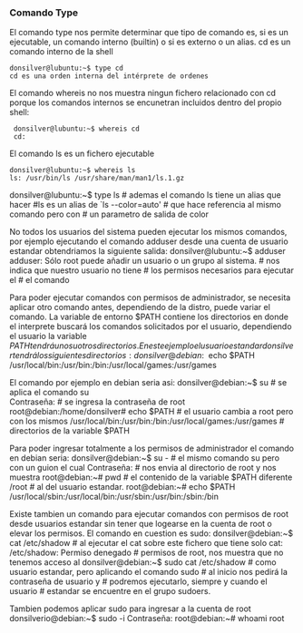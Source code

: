 ### Comando Type
El comando type nos permite determinar que tipo de comando es, si es un ejecutable, un comando interno (builtin) o si es externo o un alias.
cd es un comando interno de la shell
~~~
donsilver@lubuntu:~$ type cd
cd es una orden interna del intérprete de ordenes 		
~~~
El comando whereis no nos muestra ningun fichero relacionado con cd porque los comandos internos se encunetran incluidos dentro del propio shell:
~~~
 donsilver@lubuntu:~$ whereis cd
 cd:
~~~
El comando ls es un fichero ejecutable
~~~
donsilver@lubuntu:~$ whereis ls
ls: /usr/bin/ls /usr/share/man/man1/ls.1.gz    
~~~
 donsilver@lubuntu:~$ type ls                               	# ademas el comando ls tiene un alias que hacer
 #ls es un alias de `ls --color=auto' 					        # que hace referencia al mismo comando pero con
																# un parametro de salida de color

 No todos los usuarios del sistema pueden ejecutar los mismos comandos, por ejemplo
 ejecutando el comando adduser desde una cuenta de usuario estandar obtendriamos la siguiente salida:
 donsilver@lubuntu:~$ adduser
 adduser: Sólo root puede añadir un usuario o un grupo al sistema.    # nos indica que nuestro usuario no tiene
																	  # los permisos necesarios para ejecutar el
																	  # el comando

 Para poder ejecutar comandos con permisos de administrador, se necesita aplicar otro comando antes, dependiendo de la distro, puede variar el comando. 
La variable de entorno $PATH contiene los directorios en donde el interprete buscará los comandos solicitados
 por el usuario, dependiendo el usuario la variable $PATH tendrá unos u otros directorios.
 En este ejemplo el usuario estandar donsilver tendrá los siguientes directorios:
 donsilver@debian:~$ echo $PATH                                    
 /usr/local/bin:/usr/bin:/bin:/usr/local/games:/usr/games      

 El comando por ejemplo en debian seria asi:
 donsilver@debian:~$ su  								       # se aplica el comando su	
 Contraseña:   										           # se ingresa la contraseña de root
 root@debian:/home/donsilver# echo $PATH			           # el usuario cambia a root pero con los mismos
 /usr/local/bin:/usr/bin:/bin:/usr/local/games:/usr/games      # directorios de la variable $PATH

  Para poder ingresar totalmente a los permisos de administrador el comando en debian seria:
 donsilver@debian:~$ su -     								   # el mismo comando su pero con un guion el cual
 Contraseña:   												   # nos envia al directorio de root y nos muestra
 root@debian:~# pwd  										   # el contenido de la variable $PATH diferente
 /root   													   # al del usuario estandar.
 root@debian:~# echo $PATH
 /usr/local/sbin:/usr/local/bin:/usr/sbin:/usr/bin:/sbin:/bin  

  Existe tambien un comando para ejecutar comandos con permisos de root desde usuarios estandar sin tener que
  logearse en la cuenta de root o elevar los permisos. El comando en cuestion es sudo:
 donsilver@debian:~$ cat /etc/shadow					# al ejecutar el cat sobre este fichero que tiene solo
 cat: /etc/shadow: Permiso denegado						# permisos de root, nos muestra que no tenemos acceso al
 donsilver@debian:~$ sudo cat /etc/shadow               # como usuario estandar, pero aplicando el comando sudo
														# al inicio nos pedirá la contraseña de usuario y 
														# podremos ejecutarlo, siempre y cuando el usuario
														# estandar se encuentre en el grupo sudoers.

Tambien podemos aplicar sudo para ingresar a la cuenta de root
donsilverio@debian:~$ sudo -i
Contraseña:
root@debian:~# whoami
root

